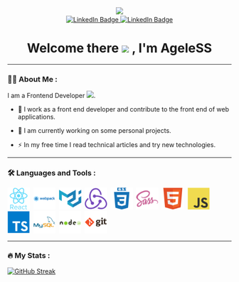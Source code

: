 <div id="header" align="center">
  <img  src="https://media.giphy.com/media/KzWAhzWD3HrJyAcLEM/giphy.gif" width="450px"/>
</div>
<div id="badges" align="center">
  <a href="your-linkedin-URL">
    <img src="https://img.shields.io/badge/telegram-white?logo=telegram&style=for-the-badge" alt="LinkedIn Badge"/>
  </a>
  <a href="your-linkedin-URL">
    <img src="https://img.shields.io/badge/discord-white?logo=discord&style=for-the-badge" alt="LinkedIn Badge"/>
  </a>
</div>
<h1 align="center">
  Welcome there
  <img src="https://media.giphy.com/media/hvRJCLFzcasrR4ia7z/giphy.gif" width="30px"/> , 
  I'm AgeleSS
</h1>

 ---

### :woman_technologist: About Me :   

I am a Frontend Developer <img src="https://media.giphy.com/media/WUlplcMpOCEmTGBtBW/giphy.gif" width="30">.

        
- :telescope: I work as a front end developer and contribute to the front end of web applications.

- :seedling: I am currently working on some personal projects.

- :zap: In my free time I read technical articles and try new technologies.

 ---

### :hammer_and_wrench: Languages and Tools :   
<div>
  <img src="https://github.com/devicons/devicon/blob/master/icons/react/react-original-wordmark.svg" title="React" alt="React" width="50" height="50"/>&nbsp;
  <img src="https://github.com/devicons/devicon/blob/master/icons/webpack/webpack-original-wordmark.svg" title="React" alt="React" width="50" height="50"/>&nbsp;
  <img src="https://github.com/devicons/devicon/blob/master/icons/materialui/materialui-original.svg" title="Material UI" alt="Material UI" width="50" height="50"/>&nbsp;
  <img src="https://github.com/devicons/devicon/blob/master/icons/redux/redux-original.svg" title="Redux" alt="Redux " width="50" height="50"/>&nbsp;
  <img src="https://github.com/devicons/devicon/blob/master/icons/css3/css3-plain-wordmark.svg"  title="CSS3" alt="CSS" width="50" height="50"/>&nbsp;
  <img src="https://github.com/devicons/devicon/blob/master/icons/sass/sass-original.svg"  title="CSS3" alt="CSS" width="50" height="50"/>&nbsp;
  <img src="https://github.com/devicons/devicon/blob/master/icons/html5/html5-original.svg" title="HTML5" alt="HTML" width="50" height="50"/>&nbsp;
  <img src="https://github.com/devicons/devicon/blob/master/icons/javascript/javascript-original.svg" title="JavaScript" alt="JavaScript" width="50" height="50"/>&nbsp;
  <img src="https://github.com/devicons/devicon/blob/master/icons/typescript/typescript-original.svg" title="JavaScript" alt="JavaScript" width="50" height="50"/>&nbsp;
  <img src="https://github.com/devicons/devicon/blob/master/icons/mysql/mysql-original-wordmark.svg" title="MySQL"  alt="MySQL" width="50" height="50"/>&nbsp;
  <img src="https://github.com/devicons/devicon/blob/master/icons/nodejs/nodejs-original-wordmark.svg" title="NodeJS" alt="NodeJS" width="50" height="50"/>&nbsp;
  <img src="https://github.com/devicons/devicon/blob/master/icons/git/git-original-wordmark.svg" title="Git" **alt="Git" width="50" height="50"/>
</div>

---

### :fire: My Stats :

[![GitHub Streak](https://streak-stats.demolab.com?user=Age1eSS-create%20&theme=dark)](https://git.io/streak-stats)

    


<!--
**Age1eSS-create/Age1eSS-create** is a ✨ _special_ ✨ repository because its `README.md` (this file) appears on your GitHub profile.
https://raw.githubusercontent.com/devicons/devicon/1119b9f84c0290e0f0b38982099a2bd027a48bf1/icons/typescript/typescript-original.svg
Here are some ideas to get you started:

- 🔭 I’m currently working on ...
- 🌱 I’m currently learning ...
- 👯 I’m looking to collaborate on ...
- 🤔 I’m looking for help with ...
- 💬 Ask me about ...
- 📫 How to reach me: ...
- 😄 Pronouns: ...
- ⚡ Fun fact: ...
-->
